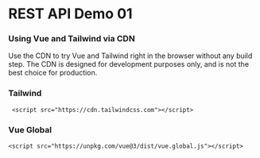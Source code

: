 # REST API Demo 01

### Using Vue and Tailwind via CDN

Use the CDN to try Vue and Tailwind right in the browser without any build step. The CDN is designed for
development purposes only, and is not the best choice for production.

### Tailwind
```
 <script src="https://cdn.tailwindcss.com"></script>
```

### Vue Global
```
<script src="https://unpkg.com/vue@3/dist/vue.global.js"></script>
```